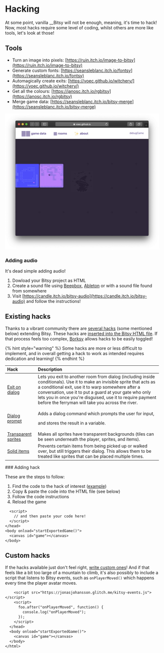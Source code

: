 # Hacking

At some point, vanilla __Bitsy will not be enough, meaning, it's time to hack! Now, most hacks require some level of coding, whilst others are more like tools, let's look at those!

## Tools

* Turn an image into pixels: [https://ruin.itch.io/image-to-bitsy](https://ruin.itch.io/image-to-bitsy)
* Generate custom fonts: [https://seansleblanc.itch.io/fontsy](https://seansleblanc.itch.io/fontsy)
* Automagically create exits: [https://voec.github.io/witchery/](https://voec.github.io/witchery/)
* Get all the colours: [https://janosc.itch.io/rgbitsy](https://janosc.itch.io/rgbitsy)
* Merge game data: [https://seansleblanc.itch.io/bitsy-merge](https://seansleblanc.itch.io/bitsy-merge)

![](../../../../.gitbook/assets/bitsy-witchery%20%281%29.png)

### Adding audio

It's dead simple adding audio! 

1. Dowload your Bitsy project as HTML
2. Create a sound file using [Beepbox](https://www.beepbox.co/#8n31s0k0l00e03t2mm0a7g0fj07i0r1o3210T1v1L4u56q1d1f8y3z7C1c0A5F5B9V7Q0001PfaedE0067T1v1L4uebq3d5f8y6z8C0c2A9F6B9V1Q0681Pd756E00c2T1v1L4u37q1d1f6y1z6C1c0AbF6B0V1Q07beP9996E0006T2v1L4u15q0d1f8y0z1C2w0b4h400000000h4g000000014h000000004h400000000p16000000), [Ableton](https://www.ableton.com/) or with a sound file found from somewhere
3. Visit [https://candle.itch.io/bitsy-audio](https://candle.itch.io/bitsy-audio) and follow the instructions!

## Existing hacks

Thanks to a vibrant community there are [several hacks](https://github.com/seleb/bitsy-hacks) \(some mentioned below\) extending Bitsy. These hacks are [inserted into the Bitsy HTML file](https://github.com/seleb/bitsy-hacks#how-to-use). If that process feels too complex, [Borksy](https://ayolland.itch.io/borksy) allows hacks to be easily toggled!

{% hint style="warning" %}
Some hacks are more or less difficult to implement, and in overall getting a hack to work as intended requires dedication and learning!
{% endhint %}

<table>
  <thead>
    <tr>
      <th style="text-align:left">Hack</th>
      <th style="text-align:left">Description</th>
    </tr>
  </thead>
  <tbody>
    <tr>
      <td style="text-align:left"><a href="https://seleb.github.io/bitsy-hacks/dist/exit-from-dialog.js">Exit on dialog</a>
      </td>
      <td style="text-align:left">Lets you exit to another room from dialog (including inside conditionals).
        Use it to make an invisible sprite that acts as a conditional exit, use
        it to warp somewhere after a conversation, use it to put a guard at your
        gate who only lets you in once you&apos;re disguised, use it to require
        payment before the ferryman will take you across the river.</td>
    </tr>
    <tr>
      <td style="text-align:left"><a href="https://github.com/seleb/bitsy-hacks/blob/master/dist/dialog-prompt.js">Dialog prompt</a>
      </td>
      <td style="text-align:left">
        <p>Adds a dialog command which prompts the user for input,</p>
        <p>and stores the result in a variable.</p>
      </td>
    </tr>
    <tr>
      <td style="text-align:left"><a href="https://github.com/seleb/bitsy-hacks/blob/master/dist/transparent-sprites.js">Transparent sprites</a>
      </td>
      <td style="text-align:left">Makes all sprites have transparent backgrounds (tiles can be seen underneath
        the player, sprites, and items).</td>
    </tr>
    <tr>
      <td style="text-align:left"><a href="https://github.com/seleb/bitsy-hacks/blob/master/dist/solid-items.js">Solid items</a>
      </td>
      <td style="text-align:left">Prevents certain items from being picked up or walked over, but still
        triggers their dialog. This allows them to be treated like sprites that
        can be placed multiple times.</td>
    </tr>
  </tbody>
</table>### Adding hack

These are the steps to follow:

1. Find the code to the hack of interest \([example](https://github.com/seleb/bitsy-hacks/blob/master/dist/dialog-audio.js)\)
2. Copy & paste the code into the HTML file \(see below\)
3. Follow the code instructions
4. Reload the game

```markup
  <script>
    // and then paste your code here!
  </script>
</head>
<body onload="startExportedGame()">
  <canvas id="game"></canvas>
</body>
```

## Custom hacks

If the hacks available just don't feel right, [write custom ones](https://github.com/seleb/bitsy-hacks/wiki)! And if that feels like a bit too large of a mountain to climb, it's also possibly to include a script that listens to Bitsy events, such as `onPlayerMoved()` which happens every time the player avatar moves.

```markup
    <script src="https://jonasjohansson.glitch.me/kitsy-events.js"></script>
    <script>
      foo.after("onPlayerMoved", function() {
        console.log("onPlayerMoved");
      });
    </script>
  </head>
  <body onload="startExportedGame()">
    <canvas id="game"></canvas>
  </body>
</html>
```

